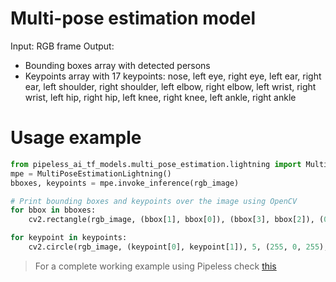 # Multi-pose estimation model

Input: RGB frame
Output:
* Bounding boxes array with detected persons
* Keypoints array with 17 keypoints: nose, left eye, right eye, left ear, right ear, left shoulder, right shoulder, left elbow, right elbow, left wrist, right wrist, left hip, right hip, left knee, right knee, left ankle, right ankle

# Usage example

```python
from pipeless_ai_tf_models.multi_pose_estimation.lightning import MultiPoseEstimationLightning
mpe = MultiPoseEstimationLightning()
bboxes, keypoints = mpe.invoke_inference(rgb_image)

# Print bounding boxes and keypoints over the image using OpenCV
for bbox in bboxes:
    cv2.rectangle(rgb_image, (bbox[1], bbox[0]), (bbox[3], bbox[2]), (0, 255, 0), 2)

for keypoint in keypoints:
    cv2.circle(rgb_image, (keypoint[0], keypoint[1]), 5, (255, 0, 255), -1)
```

> For a complete working example using Pipeless check [this](https://github.com/miguelaeh/pipeless/tree/main/examples/pose)
